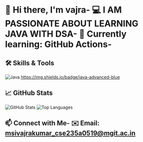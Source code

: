 # 👋 Hi there, I'm vajra- 💻 I AM PASSIONATE ABOUT LEARNING JAVA WITH DSA- 🌱 Currently learning: GitHub Actions-
## 🛠️ Skills & Tools
![Java](https://img.shields.io/badge/Java-ED8B00?style=for-the-badge&logo=java&logoColor=white)
https://img.shields.io/badge/java-advanced-blue

## 📈 GitHub Stats
![GitHub Stats](https://github-readme-stats.vercel.app/api?username=marrisrivajra&show_icons=true&theme=radical)
![Top Languages](https://github-readme-stats.vercel.app/api/top-langs/?username=marrisrivajra&layout=compact)
## 📫 Connect with Me- ✉️ Email: msivajrakumar_cse235a0519@mgit.ac.in
